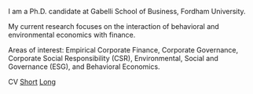 I am a Ph.D. candidate at Gabelli School of Business, Fordham University.

My current research focuses on the interaction of behavioral and environmental economics with finance.

Areas of interest: Empirical Corporate Finance, Corporate Governance, Corporate Social Responsibility (CSR), Environmental, Social and Governance (ESG), and Behavioral Economics.


CV [Short](/pdf/CV_13thMay_2021.pdf") [Long](/pdf/Jeet_CV_latest.pdf")
